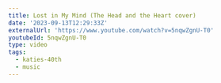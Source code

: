 ```yaml
---
title: Lost in My Mind (The Head and the Heart cover)
date: '2023-09-13T12:29:33Z'
externalUrl: 'https://www.youtube.com/watch?v=5nqwZgnU-T0'
youtubeId: 5nqwZgnU-T0
type: video
tags:
  - katies-40th
  - music
---
```


